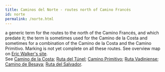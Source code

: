 ```yaml
---
title: Caminos del Norte - routes north of Camino Francés
id: norte
permalink: /norte.html
---
```


a generic term for the routes to the north of the Camino Francés, and which predate it; the term is sometimes used for the Camino de la Costa and sometimes for a combination of the Camino de la Costa and the Camino Primitivo. Marking is not yet complete on all these routes. See overview map on [Eric Walker's site][0].  
See [Camino de la Costa][1]; [Ruta del Túnel][2]; [Camino Primitivo][3]; [Ruta Vadiniense][4]; [Camino de Besaya][5]; [Ruta del Salvador][6].

[0]: http://www.gawthorpe40.freeserve.co.uk/pages/routes.htm
[1]: costa.html
[2]: tunel.html
[3]: primitivo.html
[4]: vadiniense.html
[5]: besaya.html
[6]: salvador.html